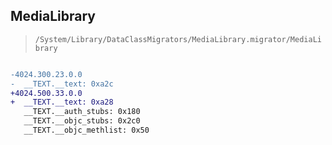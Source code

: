## MediaLibrary

> `/System/Library/DataClassMigrators/MediaLibrary.migrator/MediaLibrary`

```diff

-4024.300.23.0.0
-  __TEXT.__text: 0xa2c
+4024.500.33.0.0
+  __TEXT.__text: 0xa28
   __TEXT.__auth_stubs: 0x180
   __TEXT.__objc_stubs: 0x2c0
   __TEXT.__objc_methlist: 0x50

```
